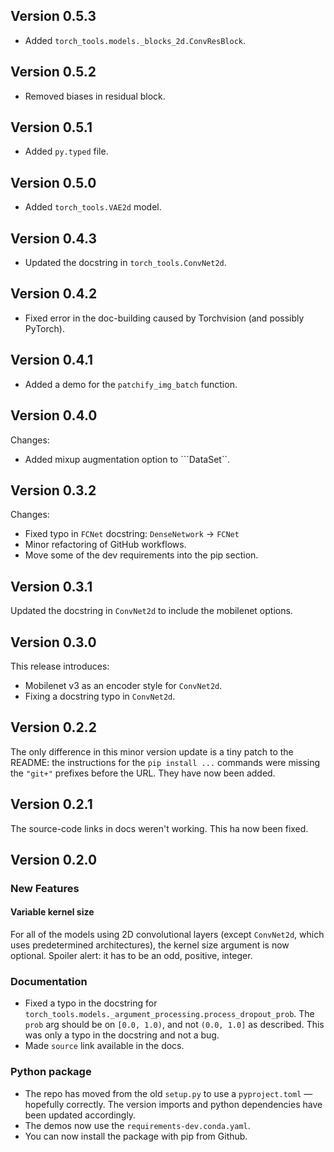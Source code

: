 ## Version 0.5.3
  - Added ``torch_tools.models._blocks_2d.ConvResBlock``.

## Version 0.5.2
  - Removed biases in residual block.

## Version 0.5.1
  - Added ``py.typed`` file.

## Version 0.5.0
  - Added ``torch_tools.VAE2d`` model.

## Version 0.4.3
  - Updated the docstring in ``torch_tools.ConvNet2d``.

## Version 0.4.2
  - Fixed error in the doc-building caused by Torchvision (and possibly PyTorch).

## Version 0.4.1
  - Added a demo for the ``patchify_img_batch`` function.

## Version 0.4.0
Changes:
  - Added mixup augmentation option to ```DataSet``.

## Version 0.3.2
Changes:
  - Fixed typo in ``FCNet`` docstring: ``DenseNetwork`` -> ``FCNet``
  - Minor refactoring of GitHub workflows.
  - Move some of the dev requirements into the pip section.


## Version 0.3.1
Updated the docstring in ``ConvNet2d`` to include the mobilenet options.

## Version 0.3.0
This release introduces:

- Mobilenet v3 as an encoder style for ``ConvNet2d``.
- Fixing a docstring typo in ``ConvNet2d``.

## Version 0.2.2
The only difference in this minor version update is a tiny patch to the README: the instructions for the ``pip install ...`` commands were missing the ``"git+"`` prefixes before the URL. They have now been added.

## Version 0.2.1
The source-code links in docs weren't working. This ha now been fixed.


## Version 0.2.0

### New Features

#### Variable kernel size
For all of the models using 2D convolutional layers (except ``ConvNet2d``, which uses predetermined architectures), the kernel size argument is now optional. Spoiler alert: it has to be an odd, positive, integer.


### Documentation
- Fixed a typo in the docstring for ``torch_tools.models._argument_processing.process_dropout_prob``. The ``prob`` arg should be on ``[0.0, 1.0)``, and not ``(0.0, 1.0]`` as described. This was only a typo in the docstring and not a bug.
- Made ``source`` link available in the docs.

### Python package
- The repo has moved from the old ``setup.py`` to use a ``pyproject.toml`` — hopefully correctly. The version imports and python dependencies have been updated accordingly.
- The demos now use the ``requirements-dev.conda.yaml``.
- You can now install the package with pip from Github.
